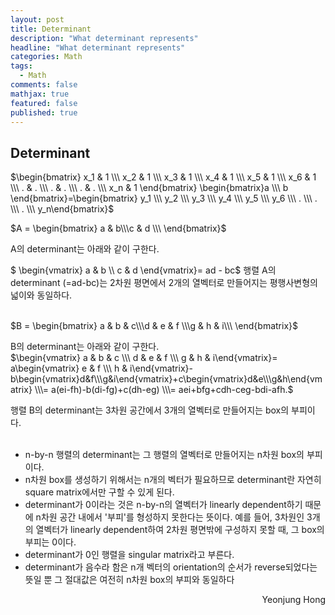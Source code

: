 ```yaml
---
layout: post
title: Determinant
description: "What determinant represents"
headline: "What determinant represents"
categories: Math
tags: 
  - Math
comments: false
mathjax: true
featured: false
published: true
---
```

## Determinant

$\begin{bmatrix} x_1 & 1 \\\ x_2 & 1 \\\ x_3 & 1 \\\ x_4 & 1 \\\ x_5 & 1 \\\ x_6 & 1 \\\ . & . \\\ . & . \\\ . & .  \\\  x_n & 1 \end{bmatrix} \begin{bmatrix}a \\\ b \end{bmatrix}=\begin{bmatrix} y_1 \\\ y_2 \\\ y_3 \\\ y_4 \\\ y_5 \\\ y_6 \\\ . \\\ . \\\ . \\\ y_n\end{bmatrix}$




$A = \begin{bmatrix} a & b\\\c & d \\\
\end{bmatrix}$

A의 determinant는 아래와 같이 구한다.

$ \begin{vmatrix} a & b \\\ c & d \end{vmatrix}= ad - bc$
행렬 A의 determinant (=ad-bc)는 2차원 평면에서 2개의 열벡터로 만들어지는 평행사변형의 넓이와 동일하다. <br><br>

$B = \begin{bmatrix} a & b & c\\\d & e & f \\\g & h & i\\\
\end{bmatrix}$

B의 determinant는 아래와 같이 구한다. <br>
$\begin{vmatrix} a & b & c \\\ d & e & f \\\ g & h & i\end{vmatrix}= a\begin{vmatrix} e & f \\\ h & i\end{vmatrix}-b\begin{vmatrix}d&f\\\g&i\end{vmatrix}+c\begin{vmatrix}d&e\\\g&h\end{vmatrix} \\\= a(ei-fh)-b(di-fg)+c(dh-eg) \\\= aei+bfg+cdh-ceg-bdi-afh.$

행렬 B의 determinant는 3차원 공간에서 3개의 열벡터로 만들어지는 box의 부피이다.  <br><br>

- n-by-n 행렬의 determinant는 그 행렬의 열벡터로 만들어지는 n차원 box의 부피이다.
- n차원 box를 생성하기 위해서는 n개의 벡터가 필요하므로 determinant란 자연히 square matrix에서만 구할 수 있게 된다.
- determinant가 0이라는 것은 n-by-n의 열벡터가 linearly dependent하기 때문에 n차원 공간 내에서 '부피'를 형성하지 못한다는 뜻이다. 예를 들어, 3차원인 3개의 열벡터가 linearly dependent하여 2차원 평면밖에 구성하지 못할 때, 그 box의 부피는 0이다. 
- determinant가 0인 행렬을 singular matrix라고 부른다. 
- determinant가 음수라 함은 n개 벡터의 orientation의 순서가 reverse되었다는 뜻일 뿐 그 절대값은 여전히 n차원 box의 부피와 동일하다 <br>






<p align="right"> Yeonjung Hong <p>
